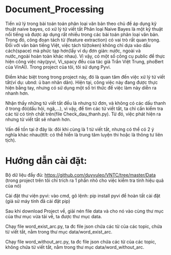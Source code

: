 # Document_Processing
Tiền xử lý trong bài toán toán phân loại văn bản theo chủ đề áp dụng kỹ thuật naive bayes, có xử lý từ viết tắt
Phân loại Naive Bayes là một kỹ thuật nổi tiếng và được áp dụng rất nhiều trong các bài toán phân loại văn bản. Trong đó, công đoạn tách từ
(feature extraction) có vai trò rất quan trọng. Đối với văn bản tiếng Việt, việc tách từ(token) không chỉ dựa vào dấu cách(space) mà phức 
tạp hơn(lấy ví dụ đơn giản: nước, ngoài và nước_ngoài hoàn toàn khác nhau). Vì vậy, có một số công cụ public để thực hiện công việc này(pyvi,
Vi_spacy đều của tác giả Trần Việt Trung, phoBert của VinAI). Trong project của tôi, tôi sử dụng Pyvi.

 Điềm khác biệt trong trong project này, đó là quan tâm đến việc xử lý từ viết tắt(ví dụ: ubnd: ủ ban nhân dân). Hiện tại, công việc này 
 đang được thực hiện bằng tay, nhưng có sử dụng một số tri thức để việc làm này diễn ra nhanh hơn.
 
 Nhận thấy những từ viết tắt đều là nhưng từ đơn, và không có các dấu thanh ở trong đó(dấu hỏi, ngã,...), vì vậy, để tìm các từ viết tắt, 
 ta chỉ cần kiểm tra các từ có tính chất trên(file Check_dau_thanh.py). Từ đó, việc phát hiện ra nhưng từ viết tắt sẽ nhanh hơn.
 
 Vấn đề tồn tại ở đây là: đôi khi cùng là 1 từ viết tắt, nhưng có thể có 2 ý nghĩa khác nhau(ttlt: có thể hiển là trung tâm luyện thi hoặc
 là thông tư liên tịch).
 
# Hướng dẫn cài đặt:
Bộ dữ liệu đầy đủ: https://github.com/duyvuleo/VNTC/tree/master/Data (trong project trên tôi chỉ trích ra 1 phần nhỏ cho việc kiểm tra tính 
hiệu quả của nó)

Cài đặt thư viện pyvi: vào cmd, gõ lệnh: pip install pyvi để hoàn tất cài đặt (giả sử máy tính đã cài đặt pip)

Sau khi download Project về, giải nén file data và cho nó vào cùng thư mục của thư mục vừa tải về, ta được thư mục data.

Chạy file word_exist_arc.py, ta đc file json chứa các từ của các topic, chứa từ viết tắt, nằm trong thư mục data/word_exist_arc.

Chạy file word_without_arc.py, ta đc file json chứa các từ của các topic, không chứa từ viết tắt, nằm trong thư mục data/word_without_arc.


